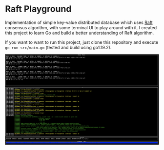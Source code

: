 # Raft Playground

Implementation of simple key-value distributed database which uses [Raft](https://raft.github.io/raft.pdf) consensus algorithm, 
with some terminal UI to play around with it. I created this project to learn Go and build a better understanding of Raft algorithm.

If you want to want to run this project, just clone this repository and execute `go run src/main.go` (tested and build using go1.19.2).


![terminal UI screenshot](./screenshot.png)